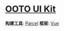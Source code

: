 # [OOTO UI Kit](https://li1xu1bin.github.io/ooto-ui/)

**构建工具**: [Parcel](https://parceljs.org/)
**框架**: [Vue](https://cn.vuejs.org/)

